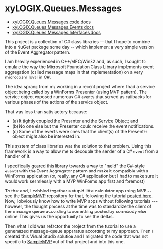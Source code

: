 # xyLOGIX.Queues.Messages

* [xyLOGIX.Queues.Messages code docs]()
* [xyLOGIX.Queues.Messages.Events docs]()
* [xyLOGIX.Queues.Messages.Interfaces docs]()

This project is a collection of C# class libraries -- that I hope to combine into a NuGet package some day -- which implement a very simple version of the Event Aggregator pattern.

I am heavily experienced in C++/MFC/Win32 and, as such, I sought to emulate the way the Microsoft Foundation Class Library implements event aggregation (called message maps in that implementation) on a very microcosm level in C#.

The idea sprang from my working in a recent project where I had a service object being called by a WinForms Presenter (using MVP pattern). The service object exposed numerous C# `event`s that served as callbacks for various phases of the actions of the service object.

That was less than satisfactory because:

* (a) It tightly coupled the Presenter and the Service Object; and
* (b) No one else but the Presenter could receive the event notifications.
* (c) Some of the events were ones that the client(s) of the Presenter object might also be interested in.

This system of class libraries was the solution to that problem.  Using this framework is a way to allow me to decouple the sender of a C# `event` from a handler of it.

I specifically geared this library towards a way to "meld" the C#-style `event`s with the Event Aggregator pattern and make it compatible with a WinForms application (or, really, any C# application but I had to make sure it would work seamlessly with a MVP WinForms app first and foremost).

To that end, I cobbled together a stupid little calculator app using MVP -- see the [SampleMVP](https://github.com/astrohart/SampleMVP) repository for that, following the tutorial [posted here](https://grantwinney.com/its-possible-to-test-a-winforms-app-using-mvp/).  Now, I obviously know how to write MVP apps without following tutorials --- however, the thought process at the time was to standardize the client of the message queue according to something posted by somebody else online.  This gives us the opportunity to see the deltas.

Then what I did was refactor the project from the tutorial to use a generalized message-queue apparatus according to my approach.  Then I created this Visual Studio solution and I migrated the code that was not specific to [SampleMVP](https://github.com/astrohart/SampleMVP) out of that project and into this one.